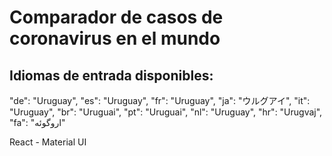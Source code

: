 # Comparador de casos de coronavirus en el mundo

## Idiomas de entrada disponibles:

"de": "Uruguay",
"es": "Uruguay",
"fr": "Uruguay",
"ja": "ウルグアイ",
"it": "Uruguay",
"br": "Uruguai",
"pt": "Uruguai",
"nl": "Uruguay",
"hr": "Urugvaj",
"fa": "اروگوئه"

React - Material UI